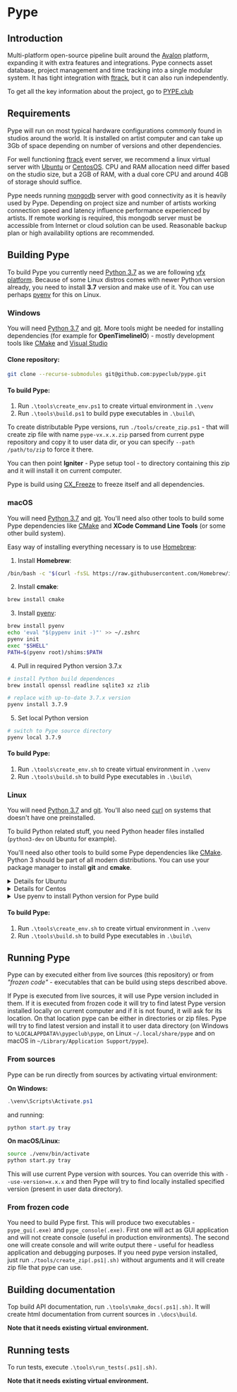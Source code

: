 
Pype
====

Introduction
------------

Multi-platform open-source pipeline built around the [Avalon](https://getavalon.github.io/) platform,
expanding it with extra features and integrations. Pype connects asset database, project management
and time tracking into a single modular system. It has tight integration
with [ftrack](https://www.ftrack.com/en/), but it can also run independently.

To get all the key information about the project, go to [PYPE.club](http://pype.club)

Requirements
------------
Pype will run on most typical hardware configurations commonly found in studios around the world.
It is installed on artist computer and can take up 3Gb of space depending on number of versions
and other dependencies.

For well functioning [ftrack](https://www.ftrack.com/en/) event server, we recommend a
linux virtual server with [Ubuntu](https://ubuntu.com/) or [CentosOS](https://www.centos.org/).
CPU and RAM allocation need differ based on the studio size, but a 2GB of RAM, with a
dual core CPU and around 4GB of storage should suffice.

Pype needs running [mongodb](https://www.mongodb.com/) server with good connectivity as it is
heavily used by Pype. Depending on project size and number of artists working connection speed and
latency influence performance experienced by artists. If remote working is required, this mongodb
server must be accessible from Internet or cloud solution can be used. Reasonable backup plan
or high availability options are recommended.

Building Pype
-------------

To build Pype you currently need [Python 3.7](https://www.python.org/downloads/) as we are following
[vfx platform](https://vfxplatform.com). Because of some Linux distros comes with newer Python version
already, you need to install **3.7** version and make use of it. You can use perhaps [pyenv](https://github.com/pyenv/pyenv) for this on Linux.

### Windows

You will need [Python 3.7](https://www.python.org/downloads/) and [git](https://git-scm.com/downloads).
More tools might be needed for installing dependencies (for example for **OpenTimelineIO**) - mostly
development tools like [CMake](https://cmake.org/) and [Visual Studio](https://visualstudio.microsoft.com/cs/downloads/)

#### Clone repository:
```sh
git clone --recurse-submodules git@github.com:pypeclub/pype.git
```

#### To build Pype:

1) Run `.\tools\create_env.ps1` to create virtual environment in `.\venv`
2) Run `.\tools\build.ps1` to build pype executables in `.\build\`

To create distributable Pype versions, run `./tools/create_zip.ps1` - that will
create zip file with name `pype-vx.x.x.zip` parsed from current pype repository and
copy it to user data dir, or you can specify `--path /path/to/zip` to force it there.

You can then point **Igniter** - Pype setup tool - to directory containing this zip and
it will install it on current computer.

Pype is build using [CX_Freeze](https://cx-freeze.readthedocs.io/en/latest) to freeze itself and all dependencies.

### macOS

You will need [Python 3.7](https://www.python.org/downloads/) and [git](https://git-scm.com/downloads). You'll need also other tools to build
some Pype dependencies like [CMake](https://cmake.org/) and **XCode Command Line Tools** (or some other build system).

Easy way of installing everything necessary is to use [Homebrew](https://brew.sh):

1) Install **Homebrew**:
```sh
/bin/bash -c "$(curl -fsSL https://raw.githubusercontent.com/Homebrew/install/HEAD/install.sh)"
```

2) Install **cmake**:
```sh
brew install cmake
```

3) Install [pyenv](https://github.com/pyenv/pyenv):
```sh
brew install pyenv
echo 'eval "$(pypenv init -)"' >> ~/.zshrc
pyenv init
exec "$SHELL"
PATH=$(pyenv root)/shims:$PATH
```

4) Pull in required Python version 3.7.x
```sh
# install Python build dependences
brew install openssl readline sqlite3 xz zlib

# replace with up-to-date 3.7.x version
pyenv install 3.7.9
```

5) Set local Python version
```sh
# switch to Pype source directory
pyenv local 3.7.9
```

#### To build Pype:

1) Run `.\tools\create_env.sh` to create virtual environment in `.\venv`
2) Run `.\tools\build.sh` to build Pype executables in `.\build\`


### Linux

You will need [Python 3.7](https://www.python.org/downloads/) and [git](https://git-scm.com/downloads). You'll also need [curl](https://curl.se) on systems that doesn't have one preinstalled.

To build Python related stuff, you need Python header files installed (`python3-dev` on Ubuntu for example).

You'll need also other tools to build
some Pype dependencies like [CMake](https://cmake.org/). Python 3 should be part of all modern distributions. You can use your package manager to install **git** and **cmake**.


<details>
<summary>Details for Ubuntu</summary>
Install git, cmake and curl

```sh
sudo apt install build-essential checkinstall
sudo apt install git cmake curl
```
#### Note:
In case you run in error about `xcb` when running Pype,
you'll need also additional libraries for Qt5:

```sh
sudo apt install qt5-default
```
</details>

<details>
<summary>Details for Centos</summary>
Install git, cmake and curl

```sh
sudo yum install qit cmake
```

#### Note:
In case you run in error about `xcb` when running Pype,
you'll need also additional libraries for Qt5:

```sh
sudo yum install qt5-qtbase-devel
```
</details>

<details>
<summary>Use pyenv to install Python version for Pype build</summary>

You will need **bzip2**, **readline** and **sqlite3** libraries.

**Ubuntu:**
```sh
sudo apt install  libbz2-dev libreadline-dev libsqlite3-dev
```

1) install **pyenv**
```sh
curl https://pyenv.run | bash

# you can add those to ~/.bashrc
export PATH="$HOME/.pyenv/bin:$PATH"
eval "$(pyenv init -)"
eval "$(pyenv virtualenv-init -)"

# reload shell
exec $SHELL

# install Python 3.7.9
pyenv install -v 3.7.9

# change path to pype 3
cd /path/to/pype-3

# set local python version
pyenv local 3.7.9

```
</details>

#### To build Pype:

1) Run `.\tools\create_env.sh` to create virtual environment in `.\venv`
2) Run `.\tools\build.sh` to build Pype executables in `.\build\`


Running Pype
------------

Pype can by executed either from live sources (this repository) or from
*"frozen code"* - executables that can be build using steps described above.

If Pype is executed from live sources, it will use Pype version included in them. If
it is executed from frozen code it will try to find latest Pype version installed locally
on current computer and if it is not found, it will ask for its location. On that location
pype can be either in directories or zip files. Pype will try to find latest version and
install it to user data directory (on Windows to `%LOCALAPPDATA%\pypeclub\pype`, on Linux
`~/.local/share/pype` and on macOS in `~/Library/Application Support/pype`).

### From sources
Pype can be run directly from sources by activating virtual environment:

**On Windows:**
```powershell
.\venv\Scripts\Activate.ps1
```
and running:
```powershell
python start.py tray
```
**On macOS/Linux:**
```sh
source ./venv/bin/activate
python start.py tray
```


This will use current Pype version with sources. You can override this with `--use-version=x.x.x` and
then Pype will try to find locally installed specified version (present in user data directory).

### From frozen code

You need to build Pype first. This will produce two executables - `pype_gui(.exe)` and `pype_console(.exe)`.
First one will act as GUI application and will not create console (useful in production environments).
The second one will create console and will write output there - useful for headless application and
debugging purposes. If you need pype version installed, just run `./tools/create_zip(.ps1|.sh)` without
arguments and it will create zip file that pype can use.


Building documentation
----------------------

Top build API documentation, run `.\tools\make_docs(.ps1|.sh)`. It will create html documentation
from current sources in `.\docs\build`.

**Note that it needs existing virtual environment.**

Running tests
-------------

To run tests, execute `.\tools\run_tests(.ps1|.sh)`.

**Note that it needs existing virtual environment.**

